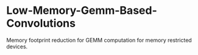 # Low-Memory-Gemm-Based-Convolutions
Memory footprint reduction for GEMM computation for memory restricted devices.
